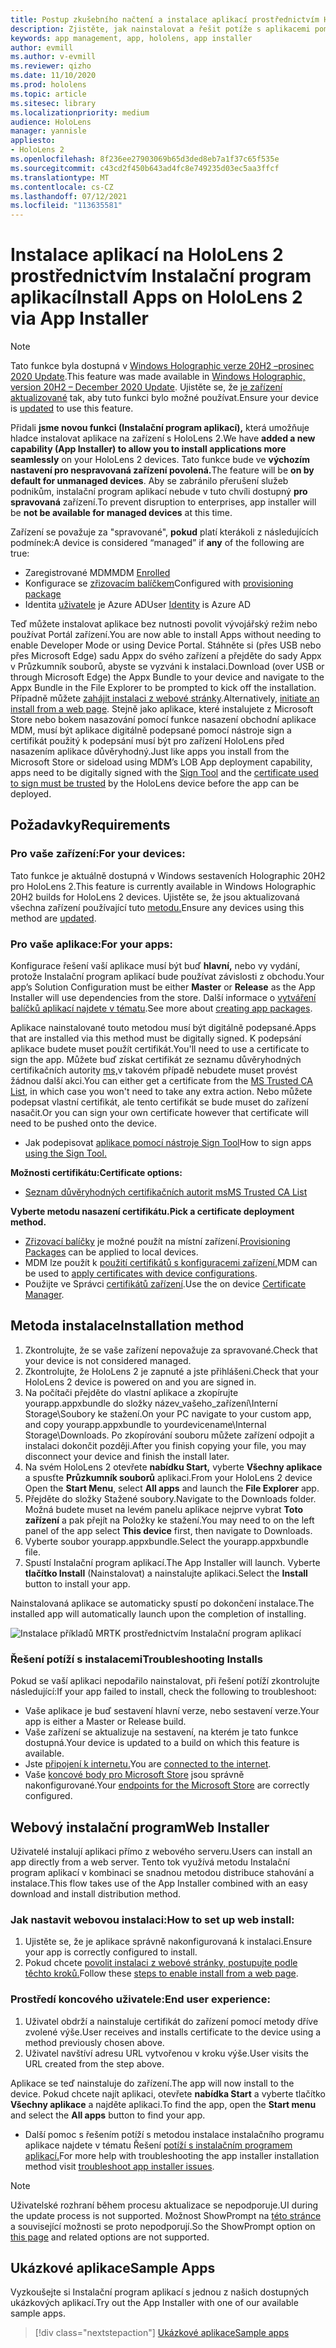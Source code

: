 ```yaml
---
title: Postup zkušebního načtení a instalace aplikací prostřednictvím HoloLens 2 Instalační program aplikací
description: Zjistěte, jak nainstalovat a řešit potíže s aplikacemi pomocí instalačního programu aplikací a načíst aplikace bokem a nainstalovat je prostřednictvím uživatelského rozhraní.
keywords: app management, app, hololens, app installer
author: evmill
ms.author: v-evmill
ms.reviewer: qizho
ms.date: 11/10/2020
ms.prod: hololens
ms.topic: article
ms.sitesec: library
ms.localizationpriority: medium
audience: HoloLens
manager: yannisle
appliesto:
- HoloLens 2
ms.openlocfilehash: 8f236ee27903069b65d3ded8eb7a1f37c65f535e
ms.sourcegitcommit: c43cd2f450b643ad4fc8e749235d03ec5aa3ffcf
ms.translationtype: MT
ms.contentlocale: cs-CZ
ms.lasthandoff: 07/12/2021
ms.locfileid: "113635581"
---
```

# <a name="install-apps-on-hololens-2-via-app-installer"></a><span data-ttu-id="8df5c-104">Instalace aplikací na HoloLens 2 prostřednictvím Instalační program aplikací</span><span class="sxs-lookup"><span data-stu-id="8df5c-104">Install Apps on HoloLens 2 via App Installer</span></span>

> [!NOTE]
> <span data-ttu-id="8df5c-105">Tato funkce byla dostupná v [Windows Holographic verze 20H2 –prosinec 2020 Update](hololens-release-notes.md).</span><span class="sxs-lookup"><span data-stu-id="8df5c-105">This feature was made available in [Windows Holographic, version 20H2 – December 2020 Update](hololens-release-notes.md).</span></span> <span data-ttu-id="8df5c-106">Ujistěte se, že [je zařízení aktualizované](hololens-update-hololens.md) tak, aby tuto funkci bylo možné používat.</span><span class="sxs-lookup"><span data-stu-id="8df5c-106">Ensure your device is [updated](hololens-update-hololens.md) to use this feature.</span></span>

<span data-ttu-id="8df5c-107">Přidali **jsme novou funkci (Instalační program aplikací),** která umožňuje hladce instalovat aplikace na zařízení s HoloLens 2.</span><span class="sxs-lookup"><span data-stu-id="8df5c-107">We have **added a new capability (App Installer) to allow you to install applications more seamlessly** on your HoloLens 2 devices.</span></span> <span data-ttu-id="8df5c-108">Tato funkce bude ve **výchozím nastavení pro nespravovaná zařízení povolená.**</span><span class="sxs-lookup"><span data-stu-id="8df5c-108">The feature will be **on by default for unmanaged devices**.</span></span> <span data-ttu-id="8df5c-109">Aby se zabránilo přerušení služeb podnikům, instalační program aplikací nebude v tuto chvíli dostupný **pro spravovaná** zařízení.</span><span class="sxs-lookup"><span data-stu-id="8df5c-109">To prevent disruption to enterprises, app installer will be **not be available for managed devices** at this time.</span></span>  

<span data-ttu-id="8df5c-110">Zařízení se považuje za "spravované", **pokud** platí kterákoli z následujících podmínek:</span><span class="sxs-lookup"><span data-stu-id="8df5c-110">A device is considered “managed” if **any** of the following are true:</span></span>

- <span data-ttu-id="8df5c-111">Zaregistrované [](hololens-enroll-mdm.md) MDM</span><span class="sxs-lookup"><span data-stu-id="8df5c-111">MDM [Enrolled](hololens-enroll-mdm.md)</span></span>
- <span data-ttu-id="8df5c-112">Konfigurace se [zřizovacím balíčkem](hololens-provisioning.md)</span><span class="sxs-lookup"><span data-stu-id="8df5c-112">Configured with [provisioning package](hololens-provisioning.md)</span></span>
- <span data-ttu-id="8df5c-113">Identita [uživatele](hololens-identity.md) je Azure AD</span><span class="sxs-lookup"><span data-stu-id="8df5c-113">User [Identity](hololens-identity.md) is Azure AD</span></span>

<span data-ttu-id="8df5c-114">Teď můžete instalovat aplikace bez nutnosti povolit vývojářský režim nebo používat Portál zařízení.</span><span class="sxs-lookup"><span data-stu-id="8df5c-114">You are now able to install Apps without needing to enable Developer Mode or using Device Portal.</span></span>  <span data-ttu-id="8df5c-115">Stáhněte si (přes USB nebo přes Microsoft Edge) sadu Appx do svého zařízení a přejděte do sady Appx v Průzkumník souborů, abyste se vyzváni k instalaci.</span><span class="sxs-lookup"><span data-stu-id="8df5c-115">Download (over USB or through Microsoft Edge) the Appx Bundle to your device and navigate to the Appx Bundle in the File Explorer to be prompted to kick off the installation.</span></span>  <span data-ttu-id="8df5c-116">Případně můžete [zahájit instalaci z webové stránky](/windows/msix/app-installer/installing-windows10-apps-web).</span><span class="sxs-lookup"><span data-stu-id="8df5c-116">Alternatively, [initiate an install from a web page](/windows/msix/app-installer/installing-windows10-apps-web).</span></span> <span data-ttu-id="8df5c-117">Stejně jako aplikace, které instalujete z Microsoft Store nebo bokem nasazování pomocí funkce nasazení [](/windows/win32/appxpkg/how-to-sign-a-package-using-signtool) obchodní aplikace [](/windows/win32/appxpkg/how-to-sign-a-package-using-signtool#security-considerations) MDM, musí být aplikace digitálně podepsané pomocí nástroje sign a certifikát použitý k podepsání musí být pro zařízení HoloLens před nasazením aplikace důvěryhodný.</span><span class="sxs-lookup"><span data-stu-id="8df5c-117">Just like apps you install from the Microsoft Store or sideload using MDM’s LOB App deployment capability, apps need to be digitally signed with the [Sign Tool](/windows/win32/appxpkg/how-to-sign-a-package-using-signtool) and the [certificate used to sign must be trusted](/windows/win32/appxpkg/how-to-sign-a-package-using-signtool#security-considerations) by the HoloLens device before the app can be deployed.</span></span>

## <a name="requirements"></a><span data-ttu-id="8df5c-118">Požadavky</span><span class="sxs-lookup"><span data-stu-id="8df5c-118">Requirements</span></span>

### <a name="for-your-devices"></a><span data-ttu-id="8df5c-119">Pro vaše zařízení:</span><span class="sxs-lookup"><span data-stu-id="8df5c-119">For your devices:</span></span>

<span data-ttu-id="8df5c-120">Tato funkce je aktuálně dostupná v Windows sestaveních Holographic 20H2 pro HoloLens 2.</span><span class="sxs-lookup"><span data-stu-id="8df5c-120">This feature is currently available in Windows Holographic 20H2 builds for HoloLens 2 devices.</span></span> <span data-ttu-id="8df5c-121">Ujistěte se, že jsou aktualizovaná všechna zařízení používající tuto [metodu.](hololens-update-hololens.md)</span><span class="sxs-lookup"><span data-stu-id="8df5c-121">Ensure any devices using this method are [updated](hololens-update-hololens.md).</span></span>

### <a name="for-your-apps"></a><span data-ttu-id="8df5c-122">Pro vaše aplikace:</span><span class="sxs-lookup"><span data-stu-id="8df5c-122">For your apps:</span></span>

<span data-ttu-id="8df5c-123">Konfigurace řešení vaší aplikace musí být  buď **hlavní,** nebo vy vydání, protože Instalační program aplikací bude používat závislosti z obchodu.</span><span class="sxs-lookup"><span data-stu-id="8df5c-123">Your app’s Solution Configuration must be either **Master** or **Release** as the App Installer will use dependencies from the store.</span></span> <span data-ttu-id="8df5c-124">Další informace o [vytváření balíčků aplikací najdete v tématu](/windows/msix/app-installer/create-appinstallerfile-vs).</span><span class="sxs-lookup"><span data-stu-id="8df5c-124">See more about [creating app packages](/windows/msix/app-installer/create-appinstallerfile-vs).</span></span>

<span data-ttu-id="8df5c-125">Aplikace nainstalované touto metodou musí být digitálně podepsané.</span><span class="sxs-lookup"><span data-stu-id="8df5c-125">Apps that are installed via this method must be digitally signed.</span></span> <span data-ttu-id="8df5c-126">K podepsání aplikace budete muset použít certifikát.</span><span class="sxs-lookup"><span data-stu-id="8df5c-126">You'll need to use a certificate to sign the app.</span></span> <span data-ttu-id="8df5c-127">Můžete buď získat certifikát ze seznamu důvěryhodných certifikačních autority [ms,](https://ccadb-public.secure.force.com/microsoft/IncludedCACertificateReportForMSFT)v takovém případě nebudete muset provést žádnou další akci.</span><span class="sxs-lookup"><span data-stu-id="8df5c-127">You can either get a certificate from the [MS Trusted CA List](https://ccadb-public.secure.force.com/microsoft/IncludedCACertificateReportForMSFT), in which case you won't need to take any extra action.</span></span> <span data-ttu-id="8df5c-128">Nebo můžete podepsat vlastní certifikát, ale tento certifikát se bude muset do zařízení nasačit.</span><span class="sxs-lookup"><span data-stu-id="8df5c-128">Or you can sign your own certificate however that certificate will need to be pushed onto the device.</span></span>

- <span data-ttu-id="8df5c-129">Jak podepisovat [aplikace pomocí nástroje Sign Tool](/windows/win32/appxpkg/how-to-sign-a-package-using-signtool)</span><span class="sxs-lookup"><span data-stu-id="8df5c-129">How to sign apps [using the Sign Tool.](/windows/win32/appxpkg/how-to-sign-a-package-using-signtool)</span></span>

<span data-ttu-id="8df5c-130">**Možnosti certifikátu:**</span><span class="sxs-lookup"><span data-stu-id="8df5c-130">**Certificate options:**</span></span>

- [<span data-ttu-id="8df5c-131">Seznam důvěryhodných certifikačních autorit ms</span><span class="sxs-lookup"><span data-stu-id="8df5c-131">MS Trusted CA List</span></span>](https://ccadb-public.secure.force.com/microsoft/IncludedCACertificateReportForMSFT)

<span data-ttu-id="8df5c-132">**Vyberte metodu nasazení certifikátu.**</span><span class="sxs-lookup"><span data-stu-id="8df5c-132">**Pick a certificate deployment method.**</span></span>

- <span data-ttu-id="8df5c-133">[Zřizovací balíčky](hololens-provisioning.md) je možné použít na místní zařízení.</span><span class="sxs-lookup"><span data-stu-id="8df5c-133">[Provisioning Packages](hololens-provisioning.md) can be applied to local devices.</span></span>
- <span data-ttu-id="8df5c-134">MDM lze použít k [použití certifikátů s konfiguracemi zařízení.](/mem/intune/protect/certificates-configure)</span><span class="sxs-lookup"><span data-stu-id="8df5c-134">MDM can be used to [apply certificates with device configurations](/mem/intune/protect/certificates-configure).</span></span>
- <span data-ttu-id="8df5c-135">Použijte ve Správci [certifikátů zařízení](certificate-manager.md).</span><span class="sxs-lookup"><span data-stu-id="8df5c-135">Use the on device [Certificate Manager](certificate-manager.md).</span></span>

## <a name="installation-method"></a><span data-ttu-id="8df5c-136">Metoda instalace</span><span class="sxs-lookup"><span data-stu-id="8df5c-136">Installation method</span></span>

1. <span data-ttu-id="8df5c-137">Zkontrolujte, že se vaše zařízení nepovažuje za spravované.</span><span class="sxs-lookup"><span data-stu-id="8df5c-137">Check that your device is not considered managed.</span></span>
1. <span data-ttu-id="8df5c-138">Zkontrolujte, že HoloLens 2 je zapnuté a jste přihlášeni.</span><span class="sxs-lookup"><span data-stu-id="8df5c-138">Check that your HoloLens 2 device is powered on and you are signed in.</span></span>
1. <span data-ttu-id="8df5c-139">Na počítači přejděte do vlastní aplikace a zkopírujte yourapp.appxbundle do složky název_vašeho_zařízení\Interní Storage\Soubory ke stažení.</span><span class="sxs-lookup"><span data-stu-id="8df5c-139">On your PC navigate to your custom app, and copy yourapp.appxbundle to yourdevicename\Internal Storage\Downloads.</span></span>
    <span data-ttu-id="8df5c-140">Po zkopírování souboru můžete zařízení odpojit a instalaci dokončit později.</span><span class="sxs-lookup"><span data-stu-id="8df5c-140">After you finish copying your file, you may disconnect your device and finish the install later.</span></span>
1. <span data-ttu-id="8df5c-141">Na svém HoloLens 2 otevřete **nabídku Start,** vyberte **Všechny aplikace** a spusťte **Průzkumník souborů** aplikaci.</span><span class="sxs-lookup"><span data-stu-id="8df5c-141">From your HoloLens 2 device Open the **Start Menu**, select **All apps** and launch the **File Explorer** app.</span></span>
1. <span data-ttu-id="8df5c-142">Přejděte do složky Stažené soubory.</span><span class="sxs-lookup"><span data-stu-id="8df5c-142">Navigate to the Downloads folder.</span></span> <span data-ttu-id="8df5c-143">Možná budete muset na levém panelu aplikace nejprve vybrat **Toto zařízení** a pak přejít na Položky ke stažení.</span><span class="sxs-lookup"><span data-stu-id="8df5c-143">You may need to on the left panel of the app select **This device** first, then navigate to Downloads.</span></span>
1. <span data-ttu-id="8df5c-144">Vyberte soubor yourapp.appxbundle.</span><span class="sxs-lookup"><span data-stu-id="8df5c-144">Select the yourapp.appxbundle file.</span></span>
1. <span data-ttu-id="8df5c-145">Spustí Instalační program aplikací.</span><span class="sxs-lookup"><span data-stu-id="8df5c-145">The App Installer will launch.</span></span> <span data-ttu-id="8df5c-146">Vyberte **tlačítko Install** (Nainstalovat) a nainstalujte aplikaci.</span><span class="sxs-lookup"><span data-stu-id="8df5c-146">Select the **Install** button to install your app.</span></span>

<span data-ttu-id="8df5c-147">Nainstalovaná aplikace se automaticky spustí po dokončení instalace.</span><span class="sxs-lookup"><span data-stu-id="8df5c-147">The installed app will automatically launch upon the completion of installing.</span></span>

![Instalace příkladů MRTK prostřednictvím Instalační program aplikací](images/hololens-app-installer-picture.jpg)

### <a name="troubleshooting-installs"></a><span data-ttu-id="8df5c-149">Řešení potíží s instalacemi</span><span class="sxs-lookup"><span data-stu-id="8df5c-149">Troubleshooting Installs</span></span>

<span data-ttu-id="8df5c-150">Pokud se vaší aplikaci nepodařilo nainstalovat, při řešení potíží zkontrolujte následující:</span><span class="sxs-lookup"><span data-stu-id="8df5c-150">If your app failed to install,  check the following to troubleshoot:</span></span>

- <span data-ttu-id="8df5c-151">Vaše aplikace je buď sestavení hlavní verze, nebo sestavení verze.</span><span class="sxs-lookup"><span data-stu-id="8df5c-151">Your app is either a Master or Release build.</span></span>
- <span data-ttu-id="8df5c-152">Vaše zařízení se aktualizuje na sestavení, na kterém je tato funkce dostupná.</span><span class="sxs-lookup"><span data-stu-id="8df5c-152">Your device is updated to a build on which this feature is available.</span></span>
- <span data-ttu-id="8df5c-153">Jste [připojení k internetu.](hololens-network.md)</span><span class="sxs-lookup"><span data-stu-id="8df5c-153">You are [connected to the internet](hololens-network.md).</span></span>
- <span data-ttu-id="8df5c-154">Vaše [koncové body pro Microsoft Store](hololens-offline.md) jsou správně nakonfigurované.</span><span class="sxs-lookup"><span data-stu-id="8df5c-154">Your [endpoints for the Microsoft Store](hololens-offline.md) are correctly configured.</span></span>  

## <a name="web-installer"></a><span data-ttu-id="8df5c-155">Webový instalační program</span><span class="sxs-lookup"><span data-stu-id="8df5c-155">Web Installer</span></span>

<span data-ttu-id="8df5c-156">Uživatelé instalují aplikaci přímo z webového serveru.</span><span class="sxs-lookup"><span data-stu-id="8df5c-156">Users can install an app directly from a web server.</span></span> <span data-ttu-id="8df5c-157">Tento tok využívá metodu Instalační program aplikací v kombinaci se snadnou metodou distribuce stahování a instalace.</span><span class="sxs-lookup"><span data-stu-id="8df5c-157">This flow takes use of the App Installer combined with an easy download and install distribution method.</span></span>

### <a name="how-to-set-up-web-install"></a><span data-ttu-id="8df5c-158">Jak nastavit webovou instalaci:</span><span class="sxs-lookup"><span data-stu-id="8df5c-158">How to set up web install:</span></span>

1. <span data-ttu-id="8df5c-159">Ujistěte se, že je aplikace správně nakonfigurovaná k instalaci.</span><span class="sxs-lookup"><span data-stu-id="8df5c-159">Ensure your app is correctly configured to install.</span></span>
1. <span data-ttu-id="8df5c-160">Pokud chcete [povolit instalaci z webové stránky, postupujte podle těchto kroků.](/windows/msix/app-installer/installing-windows10-apps-web#how-to-enable-this-on-a-webpage)</span><span class="sxs-lookup"><span data-stu-id="8df5c-160">Follow these [steps to enable install from a web page](/windows/msix/app-installer/installing-windows10-apps-web#how-to-enable-this-on-a-webpage).</span></span>

### <a name="end-user-experience"></a><span data-ttu-id="8df5c-161">Prostředí koncového uživatele:</span><span class="sxs-lookup"><span data-stu-id="8df5c-161">End user experience:</span></span>

1. <span data-ttu-id="8df5c-162">Uživatel obdrží a nainstaluje certifikát do zařízení pomocí metody dříve zvolené výše.</span><span class="sxs-lookup"><span data-stu-id="8df5c-162">User receives and installs certificate to the device using a method previously chosen above.</span></span>
1. <span data-ttu-id="8df5c-163">Uživatel navštíví adresu URL vytvořenou v kroku výše.</span><span class="sxs-lookup"><span data-stu-id="8df5c-163">User visits the URL created from the step above.</span></span>

<span data-ttu-id="8df5c-164">Aplikace se teď nainstaluje do zařízení.</span><span class="sxs-lookup"><span data-stu-id="8df5c-164">The app will now install to the device.</span></span> <span data-ttu-id="8df5c-165">Pokud chcete najít aplikaci, otevřete **nabídka Start** a vyberte tlačítko **Všechny aplikace** a najděte aplikaci.</span><span class="sxs-lookup"><span data-stu-id="8df5c-165">To find the app, open the **Start menu** and select the **All apps** button to find your app.</span></span>

- <span data-ttu-id="8df5c-166">Další pomoc s řešením potíží s metodou instalace instalačního programu aplikace najdete v tématu Řešení [potíží s instalačním programem aplikací.](/windows/msix/app-installer/troubleshoot-appinstaller-issues)</span><span class="sxs-lookup"><span data-stu-id="8df5c-166">For more help with troubleshooting the app installer installation method visit [troubleshoot app installer issues](/windows/msix/app-installer/troubleshoot-appinstaller-issues).</span></span>

> [!NOTE]
> <span data-ttu-id="8df5c-167">Uživatelské rozhraní během procesu aktualizace se nepodporuje.</span><span class="sxs-lookup"><span data-stu-id="8df5c-167">UI during the update process is not supported.</span></span> <span data-ttu-id="8df5c-168">Možnost ShowPrompt na [této stránce](/windows/msix/app-installer/update-settings) a související možnosti se proto nepodporují.</span><span class="sxs-lookup"><span data-stu-id="8df5c-168">So the ShowPrompt option on [this page](/windows/msix/app-installer/update-settings) and related options are not supported.</span></span>

## <a name="sample-apps"></a><span data-ttu-id="8df5c-169">Ukázkové aplikace</span><span class="sxs-lookup"><span data-stu-id="8df5c-169">Sample Apps</span></span>

<span data-ttu-id="8df5c-170">Vyzkoušejte si Instalační program aplikací s jednou z našich dostupných ukázkových aplikací.</span><span class="sxs-lookup"><span data-stu-id="8df5c-170">Try out the App Installer with one of our available sample apps.</span></span> 
> [!div class="nextstepaction"]
> [<span data-ttu-id="8df5c-171">Ukázkové aplikace</span><span class="sxs-lookup"><span data-stu-id="8df5c-171">Sample apps</span></span>](/windows/mixed-reality/develop/features-and-samples)
